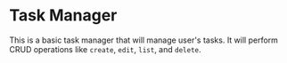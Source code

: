 # Task Manager

This is a basic task manager that will manage user's tasks. It will perform CRUD operations like `create`, `edit`, `list`, and `delete`.
